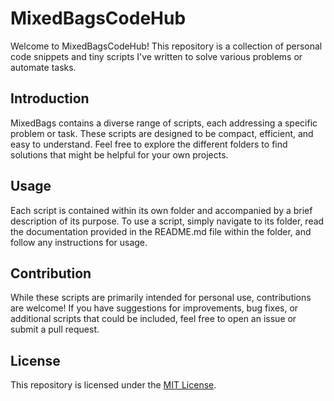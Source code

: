 # MixedBagsCodeHub

Welcome to MixedBagsCodeHub! This repository is a collection of personal code snippets and tiny scripts I've written to solve various problems or automate tasks.

## Introduction

MixedBags contains a diverse range of scripts, each addressing a specific problem or task. These scripts are designed to be compact, efficient, and easy to understand. Feel free to explore the different folders to find solutions that might be helpful for your own projects.

## Usage

Each script is contained within its own folder and accompanied by a brief description of its purpose. To use a script, simply navigate to its folder, read the documentation provided in the README.md file within the folder, and follow any instructions for usage.

## Contribution

While these scripts are primarily intended for personal use, contributions are welcome! If you have suggestions for improvements, bug fixes, or additional scripts that could be included, feel free to open an issue or submit a pull request.

## License

This repository is licensed under the [MIT License](LICENSE).
